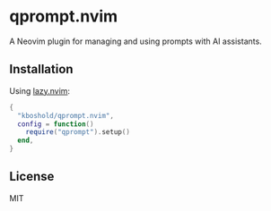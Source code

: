 # qprompt.nvim

A Neovim plugin for managing and using prompts with AI assistants.

## Installation

Using [lazy.nvim](https://github.com/folke/lazy.nvim):

```lua
{
  "kboshold/qprompt.nvim",
  config = function()
    require("qprompt").setup()
  end,
}
```

## License

MIT

